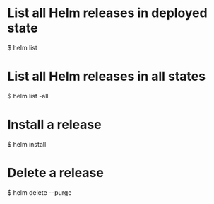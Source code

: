 
# List all Helm releases in deployed state
$ helm list

# List all Helm releases in all states
$ helm list -all

# Install a release 
$ helm install <chart>

# Delete a release
$ helm delete <chart> --purge
